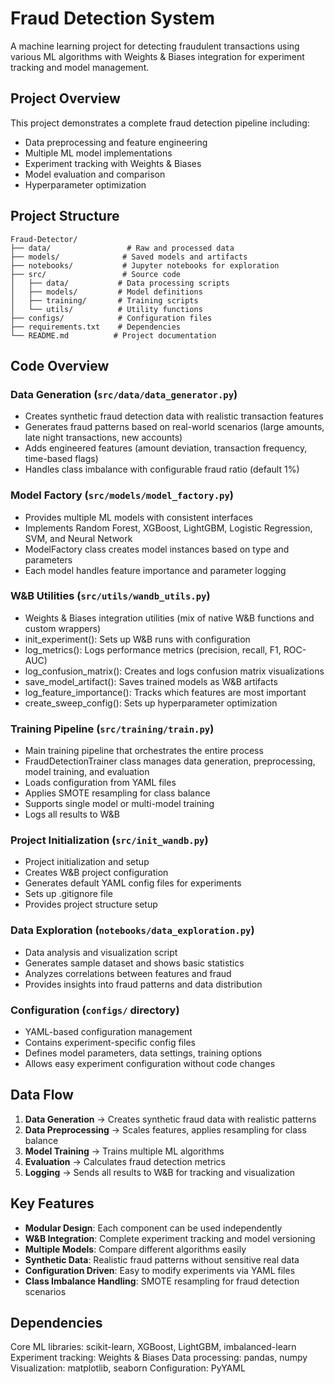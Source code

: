 # Fraud Detection System

A machine learning project for detecting fraudulent transactions using various ML algorithms with Weights & Biases integration for experiment tracking and model management.

## Project Overview

This project demonstrates a complete fraud detection pipeline including:
- Data preprocessing and feature engineering
- Multiple ML model implementations
- Experiment tracking with Weights & Biases
- Model evaluation and comparison
- Hyperparameter optimization

## Project Structure

```
Fraud-Detector/
├── data/                 # Raw and processed data
├── models/              # Saved models and artifacts
├── notebooks/           # Jupyter notebooks for exploration
├── src/                 # Source code
│   ├── data/           # Data processing scripts
│   ├── models/         # Model definitions
│   ├── training/       # Training scripts
│   └── utils/          # Utility functions
├── configs/            # Configuration files
├── requirements.txt    # Dependencies
└── README.md          # Project documentation
```

## Code Overview

### Data Generation (`src/data/data_generator.py`)
- Creates synthetic fraud detection data with realistic transaction features
- Generates fraud patterns based on real-world scenarios (large amounts, late night transactions, new accounts)
- Adds engineered features (amount deviation, transaction frequency, time-based flags)
- Handles class imbalance with configurable fraud ratio (default 1%)

### Model Factory (`src/models/model_factory.py`)
- Provides multiple ML models with consistent interfaces
- Implements Random Forest, XGBoost, LightGBM, Logistic Regression, SVM, and Neural Network
- ModelFactory class creates model instances based on type and parameters
- Each model handles feature importance and parameter logging

### W&B Utilities (`src/utils/wandb_utils.py`)
- Weights & Biases integration utilities (mix of native W&B functions and custom wrappers)
- init_experiment(): Sets up W&B runs with configuration
- log_metrics(): Logs performance metrics (precision, recall, F1, ROC-AUC)
- log_confusion_matrix(): Creates and logs confusion matrix visualizations
- save_model_artifact(): Saves trained models as W&B artifacts
- log_feature_importance(): Tracks which features are most important
- create_sweep_config(): Sets up hyperparameter optimization

### Training Pipeline (`src/training/train.py`)
- Main training pipeline that orchestrates the entire process
- FraudDetectionTrainer class manages data generation, preprocessing, model training, and evaluation
- Loads configuration from YAML files
- Applies SMOTE resampling for class balance
- Supports single model or multi-model training
- Logs all results to W&B

### Project Initialization (`src/init_wandb.py`)
- Project initialization and setup
- Creates W&B project configuration
- Generates default YAML config files for experiments
- Sets up .gitignore file
- Provides project structure setup

### Data Exploration (`notebooks/data_exploration.py`)
- Data analysis and visualization script
- Generates sample dataset and shows basic statistics
- Analyzes correlations between features and fraud
- Provides insights into fraud patterns and data distribution

### Configuration (`configs/` directory)
- YAML-based configuration management
- Contains experiment-specific config files
- Defines model parameters, data settings, training options
- Allows easy experiment configuration without code changes

## Data Flow

1. **Data Generation** → Creates synthetic fraud data with realistic patterns
2. **Data Preprocessing** → Scales features, applies resampling for class balance
3. **Model Training** → Trains multiple ML algorithms
4. **Evaluation** → Calculates fraud detection metrics
5. **Logging** → Sends all results to W&B for tracking and visualization

## Key Features

- **Modular Design**: Each component can be used independently
- **W&B Integration**: Complete experiment tracking and model versioning
- **Multiple Models**: Compare different algorithms easily
- **Synthetic Data**: Realistic fraud patterns without sensitive real data
- **Configuration Driven**: Easy to modify experiments via YAML files
- **Class Imbalance Handling**: SMOTE resampling for fraud detection scenarios

## Dependencies

Core ML libraries: scikit-learn, XGBoost, LightGBM, imbalanced-learn
Experiment tracking: Weights & Biases
Data processing: pandas, numpy
Visualization: matplotlib, seaborn
Configuration: PyYAML